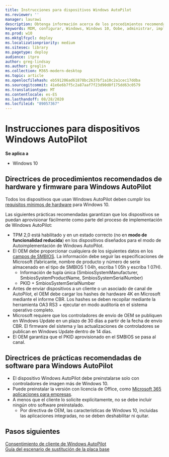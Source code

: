 ```yaml
---
title: Instrucciones para dispositivos Windows AutoPilot
ms.reviewer: ''
manager: laurawi
description: Obtenga información acerca de los procedimientos recomendados de hardware, firmware y software para la implementación de Windows AutoPilot.
keywords: MDM, configurar, Windows, Windows 10, Oobe, administrar, implementar, AutoPilot, ZTD, cero-Touch, Partner, msfb, Intune
ms.prod: w10
ms.mktglfcycl: deploy
ms.localizationpriority: medium
ms.sitesec: library
ms.pagetype: deploy
audience: itpro
author: greg-lindsay
ms.author: greglin
ms.collection: M365-modern-desktop
ms.topic: article
ms.openlocfilehash: eb591206ad61878bc2637bf1a10c2a1cec17ddba
ms.sourcegitcommit: 41e6e6b7f5c2a87aaf7f23d90d0f175dd63c0579
ms.translationtype: MT
ms.contentlocale: es-ES
ms.lasthandoff: 08/28/2020
ms.locfileid: "89057367"
---
```

# <a name="windows-autopilot-device-guidelines"></a>Instrucciones para dispositivos Windows AutoPilot

**Se aplica a**

- Windows 10

## <a name="hardware-and-firmware-best-practice-guidelines-for-windows-autopilot"></a>Directrices de procedimientos recomendados de hardware y firmware para Windows AutoPilot

Todos los dispositivos que usan Windows AutoPilot deben cumplir los [requisitos mínimos de hardware](/windows-hardware/design/minimum/minimum-hardware-requirements-overview) para Windows 10.  

Las siguientes prácticas recomendadas garantizan que los dispositivos se puedan aprovisionar fácilmente como parte del proceso de implementación de Windows AutoPilot: 
- TPM 2,0 está habilitado y en un estado correcto (no en **modo de funcionalidad reducida**) en los dispositivos diseñados para el modo de Autoimplementación de Windows AutoPilot.
- El OEM debe proporcionar cualquiera de los siguientes datos en los [campos de SMBIOS](/windows-hardware/drivers/bringup/smbios). La información debe seguir las especificaciones de Microsoft (fabricante, nombre de producto y número de serie almacenado en el tipo de SMBIOS 1 04h, escriba 1 05h y escriba 1 07H).
    - Información de tupla única (SmbiosSystemManufacturer, SmbiosSystemProductName, SmbiosSystemSerialNumber)
    - PKID + SmbiosSystemSerialNumber
- Antes de enviar dispositivos a un cliente o un asociado de canal de AutoPilot, el OEM debe cargar los hashes de hardware 4K en Microsoft mediante el informe CBR. Los hashes se deben recopilar mediante la herramienta OA3 RS3 + ejecutar en modo auditoría en el sistema operativo completo.
- Microsoft requiere que los controladores de envío de OEM se publiquen en Windows Update en un plazo de 30 días a partir de la fecha de envío CBR. El firmware del sistema y las actualizaciones de controladores se publican en Windows Update dentro de 14 días.
- El OEM garantiza que el PKID aprovisionado en el SMBIOS se pasa al canal.

## <a name="software-best-practice-guidelines-for-windows-autopilot"></a>Directrices de prácticas recomendadas de software para Windows AutoPilot

- El dispositivo Windows AutoPilot debe preinstalarse solo con controladores de imagen más de Windows 10.
- Puede preinstalar la versión con licencia de Office, como [Microsoft 365 aplicaciones para empresas](/deployoffice/about-office-365-proplus-in-the-enterprise).
- A menos que el cliente lo solicite explícitamente, no se debe incluir ningún otro software preinstalado.
  - Por directiva de OEM, las características de Windows 10, incluidas las aplicaciones integradas, no se deben deshabilitar ni quitar.

## <a name="next-steps"></a>Pasos siguientes

[Consentimiento de cliente de Windows AutoPilot](registration-auth.md)<br>
[Guía del escenario de sustitución de la placa base](autopilot-mbr.md)<br>